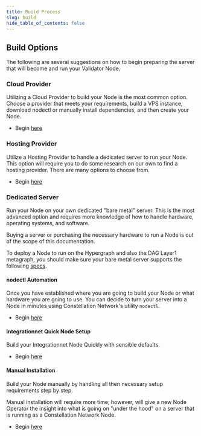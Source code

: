 ```yaml
---
title: Build Process
slug: build
hide_table_of_contents: false
---
```


## Build Options

The following are several suggestions on how to begin preparing the server that will become and run your Validator Node.

### Cloud Provider
Utilizing a Cloud Provider to build your Node is the most common option.  Choose a provider that meets your requirements, build a VPS instance, download nodectl or manually install dependencies, and then create your Node. 

- Begin [here](/validate/validator/providers)

### Hosting Provider
Utilize a Hosting Provider to handle a dedicated server to run your Node.  This option will require you to do some research on our own to find a hosting provider.  There are many options to choose from.

- Begin [here](https://www.google.com/search?q=top+10+hosting+providers)

### Dedicated Server
Run your Node on your own dedicated "bare metal" server.  This is the most advanced option and requires more knowledge of how to handle hardware, operating systems, and software.

Buying a server or purchasing the necessary hardware to run a Node is out of the scope of this documentation. 

To deploy a Node to run on the Hypergraph and also the DAG Layer1 metagraph, you should make sure your bare metal server supports the following [specs](/validate/validator/specs).

#### nodectl Automation
Once you have established where you are going to build your Node or what hardware you are going to use.  You can decide to turn your server into a Node in minutes using Constellation Network's utility `nodectl`.

- Begin [here](/validate/automated/nodectl)

#### Integrationnet Quick Node Setup
Build your Integrationnet Node Quickly with sensible defaults.

- Begin [here](/validate/resources/integrationnet-node-quick-install)


#### Manual Installation
Build your Node manually by handling all then necessary setup requirements step by step.  

Manual installation will require more time; however, will give a new Node Operator the insight into what is going on "under the hood" on a server that is running as a Constellation Network Node.  

- Begin [here](/validate/manual/manual-install-getting-started)
